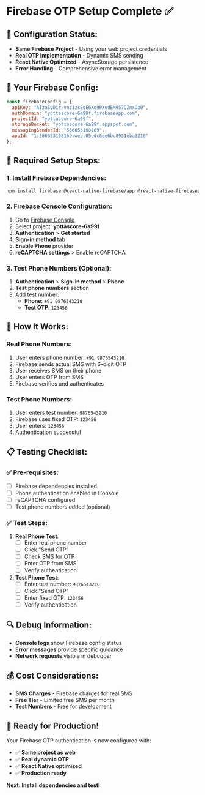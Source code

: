 # Firebase OTP Setup Complete ✅

## 🎯 Configuration Status:
- **Same Firebase Project** - Using your web project credentials
- **Real OTP Implementation** - Dynamic SMS sending
- **React Native Optimized** - AsyncStorage persistence
- **Error Handling** - Comprehensive error management

## 📱 Your Firebase Config:
```javascript
const firebaseConfig = {
  apiKey: "AIzaSyDir-vmz1zsEgE6Xo9PXudEM957QZnxDb0",
  authDomain: "yottascore-6a99f.firebaseapp.com", 
  projectId: "yottascore-6a99f",
  storageBucket: "yottascore-6a99f.appspot.com",
  messagingSenderId: "566653108169",
  appId: "1:566653108169:web:05edc8ee6bc8931eba3218"
};
```

## 🔧 Required Setup Steps:

### 1. Install Firebase Dependencies:
```bash
npm install firebase @react-native-firebase/app @react-native-firebase/auth
```

### 2. Firebase Console Configuration:
1. Go to [Firebase Console](https://console.firebase.google.com/)
2. Select project: **yottascore-6a99f**
3. **Authentication** > **Get started**
4. **Sign-in method** tab
5. **Enable Phone** provider
6. **reCAPTCHA settings** > Enable reCAPTCHA

### 3. Test Phone Numbers (Optional):
1. **Authentication** > **Sign-in method** > **Phone**
2. **Test phone numbers** section
3. Add test number:
   - **Phone**: `+91 9876543210`
   - **Test OTP**: `123456`

## 🚀 How It Works:

### Real Phone Numbers:
1. User enters phone number: `+91 9876543210`
2. Firebase sends actual SMS with 6-digit OTP
3. User receives SMS on their phone
4. User enters OTP from SMS
5. Firebase verifies and authenticates

### Test Phone Numbers:
1. User enters test number: `9876543210`
2. Firebase uses fixed OTP: `123456`
3. User enters: `123456`
4. Authentication successful

## 📋 Testing Checklist:

### ✅ Pre-requisites:
- [ ] Firebase dependencies installed
- [ ] Phone authentication enabled in Console
- [ ] reCAPTCHA configured
- [ ] Test phone numbers added (optional)

### ✅ Test Steps:
1. **Real Phone Test**:
   - [ ] Enter real phone number
   - [ ] Click "Send OTP"
   - [ ] Check SMS for OTP
   - [ ] Enter OTP from SMS
   - [ ] Verify authentication

2. **Test Phone Test**:
   - [ ] Enter test number: `9876543210`
   - [ ] Click "Send OTP"
   - [ ] Enter fixed OTP: `123456`
   - [ ] Verify authentication

## 🔍 Debug Information:
- **Console logs** show Firebase config status
- **Error messages** provide specific guidance
- **Network requests** visible in debugger

## 💰 Cost Considerations:
- **SMS Charges** - Firebase charges for real SMS
- **Free Tier** - Limited free SMS per month
- **Test Numbers** - Free for development

## 🎉 Ready for Production!

Your Firebase OTP authentication is now configured with:
- ✅ **Same project as web**
- ✅ **Real dynamic OTP**
- ✅ **React Native optimized**
- ✅ **Production ready**

**Next: Install dependencies and test!**




